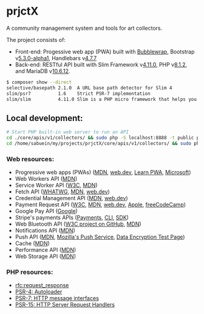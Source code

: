 # prjctX

A community management system and tools for art collectors.

The project consists of:
- Front-end: Progessive web app (PWA) built with [Bubblewrap][bubblewrap], Bootstrap v[5.3.0-alpha1][bootstrap], Handlebars v[4.7.7][handlebars]
- Back-end: RESTful API built with Slim Framework v[4.11.0][slim], PHP v[8.1.2][php], and MariaDB v[10.6.12][mariadb].

```bash
$ composer show --direct 
selective/basepath 2.1.0  A URL base path detector for Slim 4
slim/psr7          1.6    Strict PSR-7 implementation
slim/slim          4.11.0 Slim is a PHP micro framework that helps you quickly write simple yet powerful web applications and APIs
```

## Local development:

```bash
# Start PHP built-in web server to run an API
cd ./core/apis/v1/collectors/ && sudo php -S localhost:8888 -t public public/index.php
cd /home/sabuein/my/projects/prjctX/core/apis/v1/collectors/ && sudo php -S localhost:8888 -t public public/index.php
```

### Web resources:

- Progressive web apps (PWAs) ([MDN][pwamdn], [web.dev][pwaweb], [Learn PWA][learnpwaweb], [Microsoft][mspwa])
- Web Workers API ([MDN][workermdn])
- Service Worker API ([W3C][workerw3c], [MDN][servicemdn])
- Fetch API ([WHATWG][fetchwhat], [MDN][fetchmdn], [web.dev][fetchweb])
- Credential Management API ([MDN][creapimdn], [web.dev][creapiweb])
- Payment Request API ([W3C][payw3c], [MDN][paymdn], [web.dev][payweb], [Apple][payapple], [freeCodeCamp][payfreecode])
- Google Pay API ([Google][paygoogle])
- Stripe's payments APIs ([Payments][stripeapis], [CLI][stripcli], [SDK][stripephp])
- Web Bluetooth API ([W3C project on GitHub][btw3c], [MDN][btmdn])
- Notifications API ([MDN][notifimdn])
- Push API ([MDN][pushmdn], [Mozilla's Push Service][mozillapush], [Data Encryption Test Page][pushdatatest])
- Cache ([MDN][cachemdn])
- Performance API ([MDN][performdn])
- Web Storage API ([MDN][storagemdn])

### PHP resources:

- [rfc:request_response][rfc_rr]
- [PSR-4: Autoloader][psr4]
- [PSR-7: HTTP message interfaces][psr7]
- [PSR-15: HTTP Server Request Handlers][psr15]

[slim]: https://www.slimframework.com/2022/11/06/slim-4.11.0-release.html "Slim 4.11.0 released - Slim Framework"
[php]: https://www.php.net/releases/8_1_2.php "PHP: PHP 8.1.2 Release Announcement"
[mariadb]: https://mariadb.com/kb/en/mariadb-10-6-12-release-notes/ "MariaDB 10.6.12 Release Notes - MariaDB Knowledge Base"
[psr4]: https://www.php-fig.org/psr/psr-4/ "PSR-4: Autoloader - PHP-FIG"
[psr7]: https://www.php-fig.org/psr/psr-7/ "PSR-7: HTTP message interfaces - PHP-FIG"
[psr15]: https://www.php-fig.org/psr/psr-15/ "PSR-15: HTTP Server Request Handlers - PHP-FIG"
[fetchwhat]: https://fetch.spec.whatwg.org/ "Fetch Standard"
[fetchmdn]: https://developer.mozilla.org/en-US/docs/Web/API/Fetch_API "Fetch API - Web APIs | MDN"
[fetchweb]: https://web.dev/introduction-to-fetch/ "Introduction to fetch()"
[creapimdn]: https://developer.mozilla.org/en-US/docs/Web/API/Credential_Management_API "Credential Management API - Web APIs | MDN"
[creapiweb]: https://web.dev/security-credential-management/ "The Credential Management API"
[payw3c]: https://www.w3.org/TR/payment-request/ "Payment Request API"
[paymdn]: https://developer.mozilla.org/en-US/docs/Web/API/Payment_Request_API "Payment Request API - Web APIs | MDN"
[payweb]: https://web.dev/how-payment-request-api-works/ "How Payment Request API works"
[payapple]: https://developer.apple.com/documentation/apple_pay_on_the_web/payment_request_api "Payment Request API | Apple Developer Documentation"
[stripeapis]: https://stripe.com/docs/payments/online-payments "Get started with Stripe APIs | Stripe Documentation"
[stripcli]: https://stripe.com/docs/stripe-cli/overview "Stripe CLI | Stripe Documentation"
[stripephp]: https://github.com/stripe/stripe-php "stripe/stripe-php: PHP library for the Stripe API"
[paygoogle]: https://developers.google.com/pay/api/web/overview "Overview  |  Google Pay API  |  Google Developers"
[payfreecode]: https://www.freecodecamp.org/news/payment-request-api-javascript/ "How to Use the Payment Request API in JavaScript"
[rfc_rr]: https://wiki.php.net/rfc/request_response "PHP: rfc:request_response"
[bootstrap]: https://getbootstrap.com/docs/5.3/getting-started/introduction/ "Get started with Bootstrap · Bootstrap v5.3"
[btmdn]: https://developer.mozilla.org/en-US/docs/Web/API/Web_Bluetooth_API "Web Bluetooth API - Web APIs | MDN"
[btw3c]: https://github.com/WebBluetoothCG/web-bluetooth "WebBluetoothCG/web-bluetooth: Bluetooth support for the Web."
[pwamdn]: https://developer.mozilla.org/en-US/docs/Web/Progressive_web_apps "Progressive web apps (PWAs) | MDN"
[pwaweb]: https://web.dev/progressive-web-apps/ "Progressive Web Apps - web.dev"
[learnpwaweb]: https://web.dev/learn/pwa/ "Learn PWA"
[pushmdn]: https://developer.mozilla.org/en-US/docs/Web/API/Push_API "Push API - Web APIs | MDN"
[notifimdn]: https://developer.mozilla.org/en-US/docs/Web/API/Notifications_API "Notifications API - Web APIs | MDN"
[servicemdn]: https://developer.mozilla.org/en-US/docs/Web/API/Service_Worker_API "Service Worker API"
[workermdn]: https://developer.mozilla.org/en-US/docs/Web/API/Web_Workers_API "Web Workers API - Web APIs | MDN"
[pushdatatest]: https://jrconlin.github.io/WebPushDataTestPage/ "Web Push: Data Encryption Test Page"
[cachemdn]: https://developer.mozilla.org/en-US/docs/Web/API/Cache "Cache - Web APIs | MDN"
[mozillapush]: https://blog.mozilla.org/services/2016/08/23/sending-vapid-identified-webpush-notifications-via-mozillas-push-service/ "Sending VAPID identified WebPush Notifications via Mozilla’s Push Service | Mozilla Services"
[mspwa]: https://learn.microsoft.com/en-us/microsoft-edge/progressive-web-apps-chromium/ "Overview of Progressive Web Apps (PWAs) - Microsoft Edge Development | Microsoft Learn"
[performdn]: https://developer.mozilla.org/en-US/docs/Web/API/Performance_API "Performance API - Web APIs | MDN"
[storagemdn]: https://developer.mozilla.org/en-US/docs/Web/API/Web_Storage_API "Web Storage API - Web APIs | MDN"
[handlebars]: https://handlebarsjs.com/installation/#downloading-handlebars "Handlebars"
[bubblewrap]: https://github.com/GoogleChromeLabs/bubblewrap "GoogleChromeLabs/bubblewrap: Bubblewrap is a Command Line Interface (CLI) that helps developers to create a Project for an Android application that launches an existing Progressive Web App (PWAs) using a Trusted Web Activity."
[workerw3c]: https://www.w3.org/TR/service-workers/ "Service Workers"